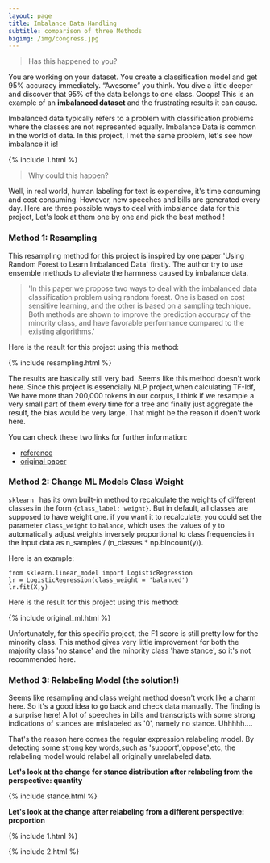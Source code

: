 ```yaml
---
layout: page
title: Imbalance Data Handling
subtitle: comparison of three Methods
bigimg: /img/congress.jpg
---
```


> Has this happened to you?

You are working on your dataset. You create a classification model and get 95% accuracy immediately. “Awesome” you think. You dive a little deeper and discover that 95% of the data belongs to one class. Ooops! This is an example of an **imbalanced dataset** and the frustrating results it can cause.

Imbalanced data typically refers to a problem with classification problems where the classes are not represented equally.
Imbalance Data is common in the world of data. In this project, I met the same problem, let's see how imbalance it is!

{% include 1.html %}

> Why could this happen?

Well, in real world, human labeling for text is expensive, it's time consuming and cost consuming. However, new speeches and bills are generated every day. Here are three possible ways to deal with imbalance data for this project, Let's look at them one by one and pick the best method !

### Method 1: Resampling

This resampling method for this project is inspired by one paper 'Using Random Forest to Learn Imbalanced Data' firstly.
The author try to use ensemble methods to alleviate the harmness caused by imbalance data. 

>'In this paper we propose two ways to deal with the imbalanced data classification problem using random forest. One is based on cost sensitive learning, and the other is based on a sampling technique. Both methods are shown to improve the prediction accuracy of the minority class, and have favorable performance compared to the existing algorithms.'

Here is the result for this project using this method:
 
 {% include resampling.html %}
 
 The results are basically still very bad. Seems like this method doesn't work here. Since this project is essencially NLP project,when calculating TF-Idf, We have more than 200,000 tokens in our corpus, I think if we resample a very small part of them every time for a tree and finally just aggregate the result, the bias would be very large. That might be the reason it doen't work here. 

You can check these two links for further information:

* [reference](https://imbalanced-learn.org/en/stable/ensemble.html)
* [original paper](https://statistics.berkeley.edu/sites/default/files/tech-reports/666.pdf)

### Method 2: Change ML Models Class Weight

`sklearn ` has its own built-in method to recalculate the weights of different classes in the form `{class_label: weight}`. 
 But in default, all classes are supposed to have weight one. if you want it to recalculate, you could set the parameter `class_weight` to `balance`, which uses the values of y to automatically adjust weights inversely proportional to class frequencies in the input data as n_samples / (n_classes * np.bincount(y)).
 
 Here is an example:
 ```
 from sklearn.linear_model import LogisticRegression
 lr = LogisticRegression(class_weight = 'balanced')
 lr.fit(X,y)
 ```
 
 Here is the result for this project using this method:
 
 {% include original_ml.html %}
 
Unfortunately, for this specific project, the F1 score is still pretty low for the minority class. This method gives very little improvement for both the majority class 'no stance' and the minority class 'have stance', so it's not recommended here.
 
 
### Method 3: Relabeling Model (the solution!)

Seems like resampling and class weight method doesn't work like a charm here. So it's a good idea to go back and check data manually. The finding is a surprise here! A lot of speeches in bills and transcripts with some strong indications of stances are mislabeled as '0', namely no stance. Uhhhhh....

That's the reason here comes the regular expression relabeling model. By detecting some strong key words,such as 'support','oppose',etc, the relabeling model would relabel all originally unrelabeled data.

**Let's look at the change for stance distribution after relabeling from the perspective: quantity**


{% include stance.html %}

**Let's look at the change after relabeling from a different perspective: proportion**

{% include 1.html %}

{% include 2.html %}
